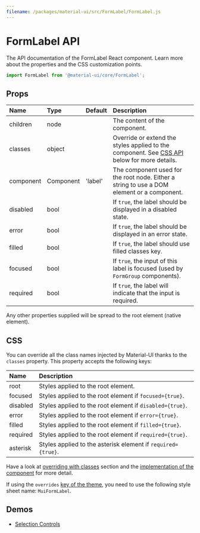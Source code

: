 ```yaml
---
filename: /packages/material-ui/src/FormLabel/FormLabel.js
---
```


<!--- This documentation is automatically generated, do not try to edit it. -->

# FormLabel API

<p class="description">The API documentation of the FormLabel React component. Learn more about the properties and the CSS customization points.</p>

```js
import FormLabel from '@material-ui/core/FormLabel';
```

## Props

| Name                                     | Type                                     | Default                                   | Description                                                                                             |
| :--------------------------------------- | :--------------------------------------- | :---------------------------------------- | :------------------------------------------------------------------------------------------------------ |
| <span class="prop-name">children</span>  | <span class="prop-type">node</span>      |                                           | The content of the component.                                                                           |
| <span class="prop-name">classes</span>   | <span class="prop-type">object</span>    |                                           | Override or extend the styles applied to the component. See [CSS API](#css-api) below for more details. |
| <span class="prop-name">component</span> | <span class="prop-type">Component</span> | <span class="prop-default">'label'</span> | The component used for the root node. Either a string to use a DOM element or a component.              |
| <span class="prop-name">disabled</span>  | <span class="prop-type">bool</span>      |                                           | If `true`, the label should be displayed in a disabled state.                                           |
| <span class="prop-name">error</span>     | <span class="prop-type">bool</span>      |                                           | If `true`, the label should be displayed in an error state.                                             |
| <span class="prop-name">filled</span>    | <span class="prop-type">bool</span>      |                                           | If `true`, the label should use filled classes key.                                                     |
| <span class="prop-name">focused</span>   | <span class="prop-type">bool</span>      |                                           | If `true`, the input of this label is focused (used by `FormGroup` components).                         |
| <span class="prop-name">required</span>  | <span class="prop-type">bool</span>      |                                           | If `true`, the label will indicate that the input is required.                                          |

Any other properties supplied will be spread to the root element (native element).

## CSS

You can override all the class names injected by Material-UI thanks to the `classes` property.
This property accepts the following keys:

| Name                                    | Description                                                  |
| :-------------------------------------- | :----------------------------------------------------------- |
| <span class="prop-name">root</span>     | Styles applied to the root element.                          |
| <span class="prop-name">focused</span>  | Styles applied to the root element if `focused={true}`.      |
| <span class="prop-name">disabled</span> | Styles applied to the root element if `disabled={true}`.     |
| <span class="prop-name">error</span>    | Styles applied to the root element if `error={true}`.        |
| <span class="prop-name">filled</span>   | Styles applied to the root element if `filled={true}`.       |
| <span class="prop-name">required</span> | Styles applied to the root element if `required={true}`.     |
| <span class="prop-name">asterisk</span> | Styles applied to the asterisk element if `required={true}`. |

Have a look at [overriding with classes](/customization/overrides/#overriding-with-classes) section
and the [implementation of the component](https://github.com/mui-org/material-ui/blob/master/packages/material-ui/src/FormLabel/FormLabel.js)
for more detail.

If using the `overrides` [key of the theme](/customization/themes/#css),
you need to use the following style sheet name: `MuiFormLabel`.

## Demos

- [Selection Controls](/demos/selection-controls/)
